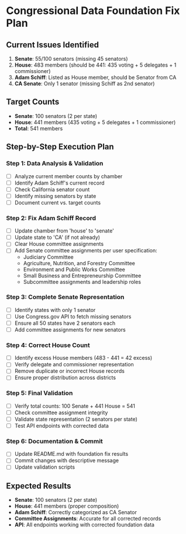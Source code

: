 # Congressional Data Foundation Fix Plan

## Current Issues Identified
1. **Senate**: 55/100 senators (missing 45 senators)
2. **House**: 483 members (should be 441: 435 voting + 5 delegates + 1 commissioner)
3. **Adam Schiff**: Listed as House member, should be Senator from CA
4. **CA Senate**: Only 1 senator (missing Schiff as 2nd senator)

## Target Counts
- **Senate**: 100 senators (2 per state)
- **House**: 441 members (435 voting + 5 delegates + 1 commissioner)
- **Total**: 541 members

## Step-by-Step Execution Plan

### Step 1: Data Analysis & Validation
- [ ] Analyze current member counts by chamber
- [ ] Identify Adam Schiff's current record
- [ ] Check California senator count
- [ ] Identify missing senators by state
- [ ] Document current vs. target counts

### Step 2: Fix Adam Schiff Record
- [ ] Update chamber from 'house' to 'senate'
- [ ] Update state to 'CA' (if not already)
- [ ] Clear House committee assignments
- [ ] Add Senate committee assignments per user specification:
  - Judiciary Committee
  - Agriculture, Nutrition, and Forestry Committee
  - Environment and Public Works Committee
  - Small Business and Entrepreneurship Committee
  - Subcommittee assignments and leadership roles

### Step 3: Complete Senate Representation
- [ ] Identify states with only 1 senator
- [ ] Use Congress.gov API to fetch missing senators
- [ ] Ensure all 50 states have 2 senators each
- [ ] Add committee assignments for new senators

### Step 4: Correct House Count
- [ ] Identify excess House members (483 - 441 = 42 excess)
- [ ] Verify delegate and commissioner representation
- [ ] Remove duplicate or incorrect House records
- [ ] Ensure proper distribution across districts

### Step 5: Final Validation
- [ ] Verify total counts: 100 Senate + 441 House = 541
- [ ] Check committee assignment integrity
- [ ] Validate state representation (2 senators per state)
- [ ] Test API endpoints with corrected data

### Step 6: Documentation & Commit
- [ ] Update README.md with foundation fix results
- [ ] Commit changes with descriptive message
- [ ] Update validation scripts

## Expected Results
- **Senate**: 100 senators (2 per state)
- **House**: 441 members (proper composition)
- **Adam Schiff**: Correctly categorized as CA Senator
- **Committee Assignments**: Accurate for all corrected records
- **API**: All endpoints working with corrected foundation data